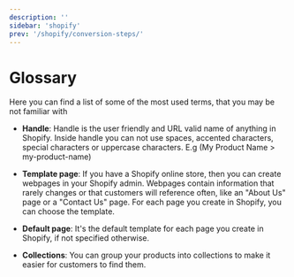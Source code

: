 ```yaml
---
description: ''
sidebar: 'shopify'
prev: '/shopify/conversion-steps/'
---
```


# Glossary

Here you can find a list of some of the most used terms, that you may be not familiar with

* **Handle**: Handle is the user friendly and URL valid name of anything in Shopify. Inside handle you can not use spaces, accented characters, special characters or uppercase characters. E.g (My Product Name > my-product-name)


* **Template page**: If you have a Shopify online store, then you can create webpages in your Shopify admin. Webpages contain information that rarely changes or that customers will reference often, like an "About Us" page or a "Contact Us" page. For each page you create in Shopify, you can choose the template.

* **Default page**: It's the default template for each page you create in Shopify, if not specified otherwise.

* **Collections**: You can group your products into collections to make it easier for customers to find them.